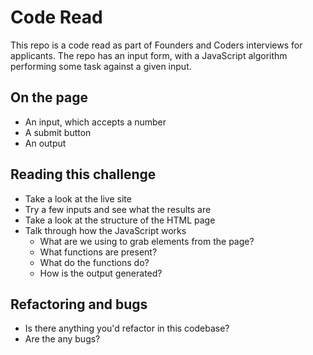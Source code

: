 # Code Read

This repo is a code read as part of Founders and Coders interviews for applicants. The repo has an input form, with a JavaScript algorithm performing some task against a given input.

## On the page

- An input, which accepts a number
- A submit button
- An output

## Reading this challenge

- Take a look at the live site
- Try a few inputs and see what the results are
- Take a look at the structure of the HTML page
- Talk through how the JavaScript works
  - What are we using to grab elements from the page?
  - What functions are present?
  - What do the functions do?
  - How is the output generated?

## Refactoring and bugs

- Is there anything you'd refactor in this codebase?
- Are the any bugs?
